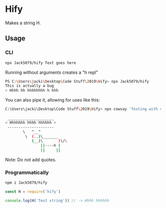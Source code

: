 # Hify

Makes a string H.

## Usage

### CLI

```bash
npx Jack5079/hify Text goes here
```

Running without arguments creates a "h repl"

```bash
PS C:\Users\jacki\Desktop\Code Stuff\2019\Hify> npx Jack5079/hify
This is actually a bug
> Hhhh hh hhhhhhhh h hhh
```

You can also pipe it, allowing for uses like this:

```bash
C:\Users\jacki\Desktop\Code Stuff\2019\Hify> npx cowsay 'Testing with cowsay' -y | npx Jack5079/hify

 _____________________
< Hhhhhhh hhhh hhhhhh >
 ---------------------
        \   ^__^
         \  (..)\_______
            (__)\       )\/\
                ||----h |
                ||     ||
```

Note: Do not add quotes.

### Programmatically

```bash
npm i Jack5079/hify
```

```js
const H = require('hify')

console.log(H('Test string')) // -> Hhhh hhhhhh
```
